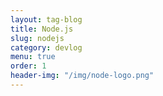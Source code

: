 ```yaml
---
layout: tag-blog
title: Node.js
slug: nodejs
category: devlog
menu: true
order: 1
header-img: "/img/node-logo.png"
---
```

